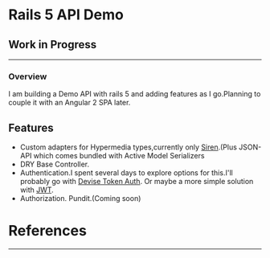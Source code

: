 # Rails 5 API Demo
## Work in Progress
----
### Overview
I am building a Demo API with rails 5 and adding features as I go.Planning to couple it with an Angular 2 SPA later.

## Features
* Custom adapters for Hypermedia types,currently only [Siren](https://github.com/kevinswiber/siren).(Plus JSON-API which comes bundled with Active Model Serializers
* DRY Base Controller.
* Authentication.I spent several days to explore options for this.I'll probably go with [Devise Token Auth](https://github.com/lynndylanhurley/devise_token_auth). Or maybe a more simple solution with [JWT](https://github.com/jwt/ruby-jwt).
* Authorization. Pundit.(Coming soon)

# References
----
